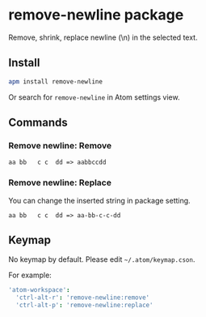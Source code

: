 # remove-newline package

Remove, shrink, replace newline (\n) in the selected text.

## Install
```sh
apm install remove-newline
```

Or search for `remove-newline` in Atom settings view.

## Commands

### Remove newline: Remove

```
aa bb   c c  dd => aabbccdd
```

### Remove newline: Replace

You can change the inserted string in package setting.

```
aa bb   c c  dd => aa-bb-c-c-dd
```

## Keymap

No keymap by default. Please edit `~/.atom/keymap.cson`.

For example:
```coffeescript
'atom-workspace':
  'ctrl-alt-r': 'remove-newline:remove'
  'ctrl-alt-p': 'remove-newline:replace'
```
